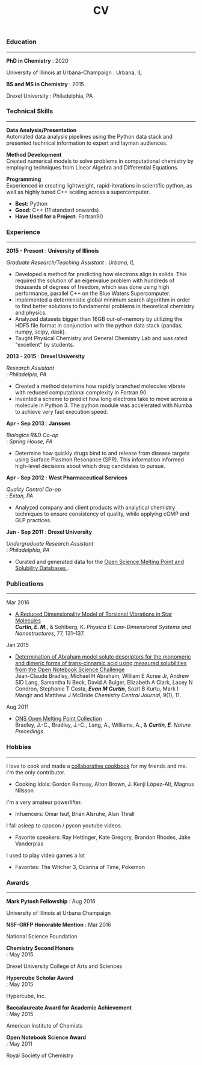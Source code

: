 ﻿---
layout: page
title: CV
---

<!-- TODO: Add some color to this! -->

### Education
--------------------------------------------------------------------------------
**PhD in Chemistry**
: 2020

University of Illinois at Urbana-Champaign
: Urbana, IL

**BS and MS in Chemistry**
: 2015

Drexel University
: Philadelphia, PA


### Technical Skills
--------------------------------------------------------------------------------

**Data Analysis/Presentation**  
Automated data analysis pipelines using the Python data stack and presented
technical information to expert and layman audiences.

**Method Development**  
Created numerical models to solve problems in computational chemistry by
employing techniques from Linear Algebra and Differential Equations.

**Programming**  
Experienced in creating lightweight, rapid-iterations in scientific python,
as well as highly tuned C++ scaling across a supercomputer.  
  - **Best:** Python
  - **Good:** C++ (11 standard onwards)
  - **Have Used for a Project:** Fortran90  


### Experience
--------------------------------------------------------------------------------

**2015 - Present**
: **University of Illinois**

*Graduate Research/Teaching Assistant*
: *Urbana, IL*


- Developed a method for predicting how electrons align in solids. This
required the solution of an eigenvalue problem with hundreds of thousands of
degrees of freedom, which was done using high performance, parallel C++ on the
Blue Waters Supercomputer.
- Implemented a deterministic global minimum search algorithm in order to find
better solutions to fundamental
problems in theoretical chemistry and physics.
- Analyzed datasets bigger than 16GB out-of-memory by utilizing the HDF5 file
format in conjunction with the python
data stack (pandas, numpy, scipy, dask).    
- Taught Physical Chemistry and General Chemistry Lab and was
rated "excellent" by students.

**2013 - 2015**
: **Drexel University**  

*Research Assistant*   
: *Philadelpia, PA*

- Created a method detemine how rapidly branched molecules vibrate with reduced
computational complexity in Fortran 90.
- Invented a scheme to predict how long electrons take to move
across a molecule in Python 3. The python module was accelerated with Numba to
achieve very fast execution speed.

**Apr - Sep 2013**
: **Janssen**  

*Biologics R&D Co-op*   
: *Spring House, PA*

- Determine how quickly drugs bind to and release from disease targets using
Surface Plasmon Resonance (SPR). This information informed high-level decisions
about which drug candidates to pursue.

**Apr - Sep 2012**
: **West Pharmaceutical Services**    

*Quality Control Co-op*  
: *Exton, PA*

- Analyzed company and client products with analytical chemistry techniques to
ensure consistency of quality, while applying cGMP and GLP practices.

**Jun - Sep 2011**
: **Drexel University**    

*Undergraduate Research Assistant*    
: *Philadelphia, PA*

- Curated and generated data for the
[Open Science Melting Point and Solubility Databases
](http://usefulchem.wikispaces.com/).

### Publications
--------------------------------------------------------------------------------

Mar 2016
  - [A Reduced Dimensionality Model of Torsional Vibrations in
     Star Molecules
    ](http://dx.doi.org/10.1016/j.physe.2015.11.013)  
    ***Curtin, E. M.***, & Sohlberg, K.
    *Physica E: Low-Dimensional Systems and Nanostructures*, 77, 131–137.

Jan 2015
  - [Determination of Abraham model solute descriptors for the
     monomeric and dimeric forms of trans-cinnamic acid using
     measured solubilities from the Open Notebook Science
     Challenge
    ](http://dx.doi.org/10.1186/s13065-015-0080-9)   
    Jean-Claude Bradley, Michael H Abraham, William E Acree Jr,
    Andrew SID Lang, Samantha N Beck, David A Bulger, Elizabeth A Clark,
    Lacey N Condron, Stephanie T Costa, ***Evan M Curtin***,
    Sozit B Kurtu, Mark I Mangir and Matthew J McBride
    *Chemistry Central Journal*, 9(1), 11.

Aug 2011
  - [ONS Open Melting Point Collection
    ](http://dx.doi.org/10.1038/npre.2011.6229.1)  
    Bradley, J.-C., Bradley, J.-C., Lang, A., Williams, A., & ***Curtin, E***.
    *Nature Precedings*.

### Hobbies
--------------------------------------------------------------------------------

I love to cook and  made a [collaborative cookbook](
 https://evanandfriends.github.io/) for my
friends and me. I'm the only contributor.
 - Cooking Idols: Gordon Ramsay, Alton Brown, J. Kenji López-Alt, Magnus Nilsson

I'm a very amateur powerlifter.
 - Infuencers: Omar Isuf, Brian Alsruhe, Alan Thrall

I fall asleep to cppcon / pycon youtube videos.
 - Favorite speakers: Ray Hettinger, Kate Gregory, Brandon Rhodes, Jake Vanderplas

I used to play video games a lot
 - Favorites: The Witcher 3, Ocarina of Time, Pokemon

### Awards
--------------------------------------------------------------------------------


**Mark Pytosh Fellowship**
: Aug 2016

University of Illinois at Urbana Champaign


**NSF-GRFP Honorable Mention**
: Mar 2016

National Science Foundation


**Chemistry Second Honors**  
: May 2015

Drexel University College of Arts and Sciences


**Hypercube Scholar Award**  
: May 2015

Hypercube, Inc.


**Baccalaureate Award for Academic Achievement**  
: May 2015

American Institute of Chemists


**Open Notebook Science Award**  
: May 2011

Royal Society of Chemistry
